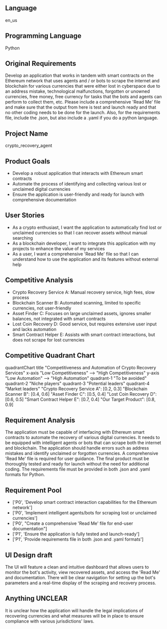 ## Language

en_us

## Programming Language

Python

## Original Requirements

Develop an application that works in tandem with smart contracts on the Ethereum network that uses agents and / or bots to scrape the internet and blockchain for various currencies that were either lost in cyberspace due to an address mistake, technological malfunctions, forgotten or unowned currencies, free money, free currency for tasks that the bots and agents can perform to collect them, etc.  Please include a comprehensive 'Read Me' file and make sure that the output from here is test and launch ready and that no other coding needs to be done for the launch.  Also, for the requirements file, include the .json, but also include a .yaml if you do a python language.

## Project Name

crypto_recovery_agent

## Product Goals

- Develop a robust application that interacts with Ethereum smart contracts
- Automate the process of identifying and collecting various lost or unclaimed digital currencies
- Ensure the application is user-friendly and ready for launch with comprehensive documentation

## User Stories

- As a crypto enthusiast, I want the application to automatically find lost or unclaimed currencies so that I can recover assets without manual searching
- As a blockchain developer, I want to integrate this application with my projects to enhance the value of my services
- As a user, I want a comprehensive 'Read Me' file so that I can understand how to use the application and its features without external help

## Competitive Analysis

- Crypto Recovery Service A: Manual recovery service, high fees, slow process
- Blockchain Scanner B: Automated scanning, limited to specific currencies, not user-friendly
- Asset Finder C: Focuses on large unclaimed assets, ignores smaller balances, not integrated with smart contracts
- Lost Coin Recovery D: Good service, but requires extensive user input and lacks automation
- Smart Contract Helper E: Assists with smart contract interactions, but does not scrape for lost currencies

## Competitive Quadrant Chart

quadrantChart
    title "Competitiveness and Automation of Crypto Recovery Services"
    x-axis "Low Competitiveness" --> "High Competitiveness"
    y-axis "Low Automation" --> "High Automation"
    quadrant-1 "To be avoided"
    quadrant-2 "Niche players"
    quadrant-3 "Potential leaders"
    quadrant-4 "Market leaders"
    "Crypto Recovery Service A": [0.2, 0.3]
    "Blockchain Scanner B": [0.4, 0.6]
    "Asset Finder C": [0.5, 0.4]
    "Lost Coin Recovery D": [0.6, 0.5]
    "Smart Contract Helper E": [0.7, 0.4]
    "Our Target Product": [0.8, 0.9]

## Requirement Analysis

The application must be capable of interfacing with Ethereum smart contracts to automate the recovery of various digital currencies. It needs to be equipped with intelligent agents or bots that can scrape both the internet and blockchain. The application should handle errors such as address mistakes and identify unclaimed or forgotten currencies. A comprehensive 'Read Me' file is required for user guidance. The final product must be thoroughly tested and ready for launch without the need for additional coding. The requirements file must be provided in both .json and .yaml formats for Python.

## Requirement Pool

- ['P0', 'Develop smart contract interaction capabilities for the Ethereum network']
- ['P0', 'Implement intelligent agents/bots for scraping lost or unclaimed currencies']
- ['P0', "Create a comprehensive 'Read Me' file for end-user documentation"]
- ['P1', 'Ensure the application is fully tested and launch-ready']
- ['P1', 'Provide requirements file in both .json and .yaml formats']

## UI Design draft

The UI will feature a clean and intuitive dashboard that allows users to monitor the bot's activity, view recovered assets, and access the 'Read Me' and documentation. There will be clear navigation for setting up the bot's parameters and a real-time display of the scraping and recovery process.

## Anything UNCLEAR

It is unclear how the application will handle the legal implications of recovering currencies and what measures will be in place to ensure compliance with various jurisdictions' laws.

